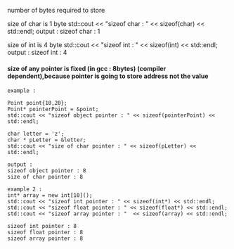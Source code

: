 number of bytes required to store

size of char is 1 byte
      std::cout << "sizeof char : " << sizeof(char) << std::endl;
      output : 
      sizeof char : 1 

size of int is 4 byte
      std::cout << "sizeof int : " << sizeof(int) << std::endl;
      output : 
      sizeof int : 4
      

#### size of any pointer is fixed (in gcc : 8bytes) (compiler dependent),because pointer is going to store address not the value

    example : 

    Point point{10,20};
    Point* pointerPoint = &point;
    std::cout << "sizeof object pointer : " << sizeof(pointerPoint) << std::endl;
    
    char letter = 'z';
    char * pLetter = &letter;
    std::cout << "size of char pointer : " << sizeof(pLetter) << std::endl;
    
    output : 
    sizeof object pointer : 8
    size of char pointer : 8
    
    example 2 :
    int* array = new int[10]();
    std::cout << "sizeof int pointer : " << sizeof(int*) << std::endl;
    std::cout << "sizeof float pointer : " << sizeof(float*) << std::endl;
    std::cout << "sizeof array pointer : "  << sizeof(array) << std::endl;
    
    sizeof int pointer : 8
    sizeof float pointer : 8
    sizeof array pointer : 8
